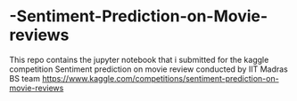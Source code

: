 # -Sentiment-Prediction-on-Movie-reviews
This repo contains the jupyter notebook that i submitted for the kaggle competition Sentiment prediction on movie review conducted by IIT Madras BS team
https://www.kaggle.com/competitions/sentiment-prediction-on-movie-reviews
